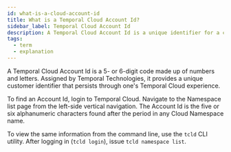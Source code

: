 ```yaml
---
id: what-is-a-cloud-account-id
title: What is a Temporal Cloud Account Id?
sidebar_label: Temporal Cloud Account Id
description: A Temporal Cloud Account Id is a unique identifier for a customer.
tags:
  - term
  - explanation
---
```


A Temporal Cloud Account Id is a 5- or 6-digit code made up of numbers and letters.
Assigned by Temporal Technologies, it provides a unique customer identifier that persists through one's Temporal Cloud experience.

To find an Account Id, login to Temporal Cloud.
Navigate to the Namespace list page from the left-side vertical navigation.
The Account Id is the five or six alphanumeric characters found after the period in any Cloud Namespace name.

To view the same information from the command line, use the `tcld` CLI utility.
After logging in (`tcld login`), issue `tcld namespace list`.
